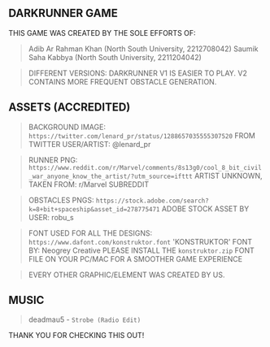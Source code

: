 ## DARKRUNNER GAME

THIS GAME WAS CREATED BY THE SOLE EFFORTS OF:
> Adib Ar Rahman Khan (North South University, 2212708042)
> Saumik Saha Kabbya (North South University, 2211204042)

>DIFFERENT VERSIONS:
DARKRUNNER V1 IS EASIER TO PLAY.
V2 CONTAINS MORE FREQUENT OBSTACLE GENERATION.

## ASSETS (ACCREDITED)

>BACKGROUND IMAGE: `https://twitter.com/lenard_pr/status/1288657035555307520`
FROM TWITTER USER/ARTIST: @lenard_pr

>RUNNER PNG: `https://www.reddit.com/r/Marvel/comments/8s13g0/cool_8_bit_civil_war_anyone_know_the_artist/?utm_source=ifttt`
ARTIST UNKNOWN, TAKEN FROM: r/Marvel SUBREDDIT

>OBSTACLES PNGS: `https://stock.adobe.com/search?k=8+bit+spaceship&asset_id=278775471`
ADOBE STOCK ASSET BY USER: robu_s

>FONT USED FOR ALL THE DESIGNS: `https://www.dafont.com/konstruktor.font`
'KONSTRUKTOR' FONT BY: Neogrey Creative
>PLEASE INSTALL THE `konstruktor.zip` FONT FILE ON YOUR PC/MAC FOR A SMOOTHER GAME EXPERIENCE

>EVERY OTHER GRAPHIC/ELEMENT WAS CREATED BY US.

## MUSIC

>deadmau5 - `Strobe (Radio Edit)`

THANK YOU FOR CHECKING THIS OUT!